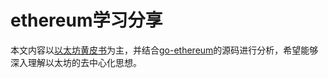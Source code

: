 # ethereum学习分享

本文内容以[以太坊黄皮书](http://gavwood.com/paper.pdf)为主，并结合[go-ethereum](https://github.com/ethereum/go-ethereum)的源码进行分析，希望能够深入理解以太坊的去中心化思想。


